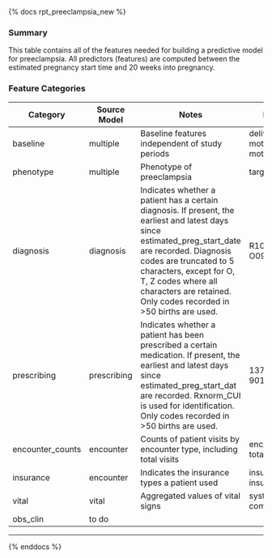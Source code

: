 {% docs rpt_preeclampsia_new %}

### Summary

This table contains all of the features needed for building a predictive model for preeclampsia. All predictors (features) are computed between the estimated pregnancy start time and 20 weeks into pregnancy. 

### Feature Categories

| Category | Source Model | Notes | Example Features |
|----------|--------------|-------|-----------------|
| baseline | multiple | Baseline features independent of study periods | delivery_year, mother_age_at_birth, mother_height, etc. |
| phenotype | multiple | Phenotype of preeclampsia | target_variable |
| diagnosis | diagnosis | Indicates whether a patient has a certain diagnosis. If present, the earliest and latest days since estimated_preg_start_date are recorded. Diagnosis codes are truncated to 5 characters, except for O, T, Z codes where all characters are retained. Only codes recorded in >50 births are used. | R10_9_has_dx, O09_521_earliest_day |
| prescribing | prescribing | Indicates whether a patient has been prescribed a certain medication. If present, the earliest and latest days since estimated_preg_start_dat are recorded. Rxnorm_CUI is used for identification. Only codes recorded in >50 births are used. | 1375954_earliest_day, 90176_has_rx |
| encounter_counts | encounter | Counts of patient visits by encounter type, including total visits | enc_type_AV_count, total_visits_count |
| insurance | encounter | Indicates the insurance types a patient used | insurance_1, insurance_51 |
| vital | vital | Aggregated values of vital signs | systolic_max_value, computed_bmi_min_value |
| obs_clin | to do | | |
---

{% enddocs %}